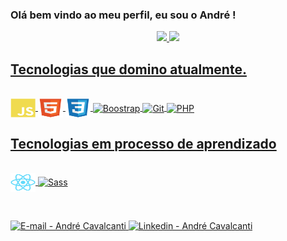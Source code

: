 ### Olá bem vindo ao meu perfil, eu sou o André !

  <div align="center">
    <a href="https://github.com/andrefhz">
    <img height="180em" src="https://github-readme-stats.vercel.app/api?username=andrefhz&show_icons=true&theme=vision-friendly-dark&include_all_commits=true&count_private=true"/>
    <img height="180em" src="https://github-readme-stats.vercel.app/api/top-langs/?username=andrefhz&layout=compact&langs_count=7&theme=vision-friendly-dark"/>
  </div>
  
## Tecnologias que domino atualmente.

  <div style="display: inline_block"><br>
    <img align="center" alt="Javascript" height="30" width="40" src="https://raw.githubusercontent.com/devicons/devicon/master/icons/javascript/javascript-plain.svg">
    <img align="center" alt="HTML" height="30" width="40" src="https://raw.githubusercontent.com/devicons/devicon/master/icons/html5/html5-original.svg">
    <img align="center" alt="CSS" height="30" width="40" src="https://raw.githubusercontent.com/devicons/devicon/master/icons/css3/css3-original.svg">
    <img align="center" alt="Boostrap" height="30" width="40" src="https://cdn.jsdelivr.net/gh/devicons/devicon/icons/bootstrap/bootstrap-plain.svg" />
    <img align="center" alt="Git" height="30" width="40" src="https://cdn.jsdelivr.net/gh/devicons/devicon/icons/git/git-original.svg" />
    <img align="center" alt="PHP" height="30" width="40" src="https://cdn.jsdelivr.net/gh/devicons/devicon/icons/php/php-original.svg" />
  </div>
  
## Tecnologias em processo de aprendizado

  <div style="display: inline_block"><br>
    <img align="center" alt="React" height="30" width="40" src="https://raw.githubusercontent.com/devicons/devicon/master/icons/react/react-original.svg">
    <img align="center" alt="Sass" height="30" width="40" src="https://cdn.jsdelivr.net/gh/devicons/devicon/icons/sass/sass-original.svg" />
  </div>
  
  
##
<br>
<div> 
  <a target="_blank" href="mailto:andre.cavalcanti.simoes@gmail.com" title="E-mail - André Cavalcanti">
  <img src="https://img.shields.io/badge/Gmail-D14836?style=for-the-badge&logo=gmail&logoColor=white" title="E-mail - André Cavalcanti" alt="E-mail - André Cavalcanti" />
  </a>
  
  <a target="_blank" href="https://www.linkedin.com/in/andrecavalcantisimoes/" title="Linkedin - André Cavalcanti">
  <img src="https://img.shields.io/badge/LinkedIn-0077B5?style=for-the-badge&logo=linkedin&logoColor=white" title="Linkedin - André Cavalcanti" alt="Linkedin - André Cavalcanti" />
  </a>
  
 
</div>
  
 
